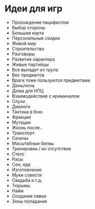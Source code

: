 # Идеи для игр

* Прохождение пацифистом
* Выбор стороны
* Большая карта
* Персональные скидки
* Живой мир
* Строительство
* Разговоры
* Развитие характера
* Живые партийцы
* Все выпадет из трупа
* Вес предметов
* Враги тоже пользуются предметами
* День/ночь
* Дома для НПЦ
* Взаимодействие с криминалом
* Слухи
* Диалоги
* Тактика в бою
* Фракции
* Мутации
* Жизнь после..
* Транспорт
* Сезоны
* Масштабные битвы
* Тренировки / их отсутствие
* Стелс
* Расы
* Сон, еда
* Изготовление
* Муки совести
* Свадьба и т.д.
* Тюрьмы
* Найм
* Создание лавки
* Зоны попадания
